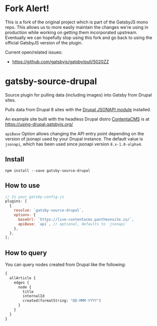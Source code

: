 # Fork Alert!

This is a fork of the original project which is part of the GatsbyJS mono repo. This allows us to more easily maintain the changes we're using in production while working on getting them incorporated upstream. Eventually we can hopefully stop using this fork and go back to using the official GatsbyJS version of the plugin.

Current open/related issues:

- https://github.com/gatsbyjs/gatsby/pull/5020ZZ

# gatsby-source-drupal

Source plugin for pulling data (including images) into Gatsby from Drupal sites.

Pulls data from Drupal 8 sites with the
[Drupal JSONAPI module](https://www.drupal.org/project/jsonapi) installed.

An example site built with the headless Drupal distro
[ContentaCMS](https://twitter.com/contentacms) is at
https://using-drupal.gatsbyjs.org/

`apiBase` Option allows changing the API entry point depending on the version of
jsonapi used by your Drupal instance. The default value is `jsonapi`, which has
been used since jsonapi version `8.x-1.0-alpha4`.

## Install

`npm install --save gatsby-source-drupal`

## How to use

```javascript
// In your gatsby-config.js
plugins: [
  {
    resolve: `gatsby-source-drupal`,
    options: {
      baseUrl: `https://live-contentacms.pantheonsite.io/`,
      apiBase: `api`, // optional, defaults to `jsonapi`
    },
  },
];
```

## How to query

You can query nodes created from Drupal like the following:

```graphql
{
  allArticle {
    edges {
      node {
        title
        internalId
        created(formatString: "DD-MMM-YYYY")
      }
    }
  }
}
```
